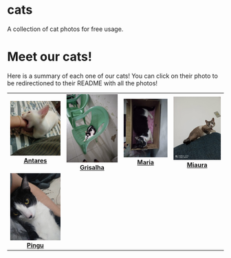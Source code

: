 # cats

A collection of cat photos for free usage.

# Meet our cats!

Here is a summary of each one of our cats! You can click on their photo to be redirectioned to their README with all the photos!

<table><tr><td align="center"><a href="./cats/Antares"><img src="./cats/Antares/antares_1.jpg" width="250"><strong>Antares</strong></a></td><td align="center"><a href="./cats/Grisalha"><img src="./cats/Grisalha/grisalha_1.jpg" width="250"><strong>Grisalha</strong></a></td><td align="center"><a href="./cats/Maria"><img src="./cats/Maria/maria_1.jpg" width="250"><strong>Maria</strong></a></td><td align="center"><a href="./cats/Miaura"><img src="./cats/Miaura/miaura_1.jpg" width="250"><strong>Miaura</strong></a></td></tr><tr><td align="center"><a href="./cats/Pingu"><img src="./cats/Pingu/pingu_1.jpg" width="250"><strong>Pingu</strong></a></td></tr></table>
